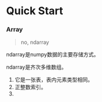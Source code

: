 # Quick Start

### Array

> no, ndarray

ndarray是numpy数据的主要存储方式。

ndarray是齐次多维数组。

1. 它是一张表，表内元素类型相同。
2. 正整数索引。
3. 








